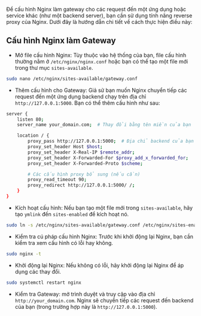 Để cấu hình Nginx làm gateway cho các request đến một ứng dụng hoặc service khác (như một backend server), bạn cần sử dụng tính năng reverse proxy của Nginx. Dưới đây là hướng dẫn chi tiết về cách thực hiện điều này:

## Cấu hình Nginx làm Gateway
- Mở file cấu hình Nginx: Tùy thuộc vào hệ thống của bạn, file cấu hình thường nằm ở `/etc/nginx/nginx.conf` hoặc bạn có thể tạo một file mới trong thư mục `sites-available`.

```bash
sudo nano /etc/nginx/sites-available/gateway.conf
```
- Thêm cấu hình cho Gateway: Giả sử bạn muốn Nginx chuyển tiếp các request đến một ứng dụng backend chạy trên địa chỉ `http://127.0.0.1:5000`. Bạn có thể thêm cấu hình như sau:

```bash
server {
    listen 80;
    server_name your_domain.com;  # Thay đổi bằng tên miền của bạn

    location / {
        proxy_pass http://127.0.0.1:5000;  # Địa chỉ backend của bạn
        proxy_set_header Host $host;
        proxy_set_header X-Real-IP $remote_addr;
        proxy_set_header X-Forwarded-For $proxy_add_x_forwarded_for;
        proxy_set_header X-Forwarded-Proto $scheme;

        # Các cấu hình proxy bổ sung (nếu cần)
        proxy_read_timeout 90;
        proxy_redirect http://127.0.0.1:5000/ /;
    }
}
```
- Kích hoạt cấu hình: Nếu bạn tạo một file mới trong `sites-available`, hãy tạo `ymlink` đến `sites-enabled` để kích hoạt nó.

```bash
sudo ln -s /etc/nginx/sites-available/gateway.conf /etc/nginx/sites-enabled/
```
- Kiểm tra cú pháp cấu hình Nginx: Trước khi khởi động lại Nginx, bạn cần kiểm tra xem cấu hình có lỗi hay không.
```bash
sudo nginx -t
```
- Khởi động lại Nginx: Nếu không có lỗi, hãy khởi động lại Nginx để áp dụng các thay đổi.
```bash
sudo systemctl restart nginx
```
- Kiểm tra Gateway: mở trình duyệt và truy cập vào địa chỉ `http://your_domain.com`. Nginx sẽ chuyển tiếp các request đến backend của bạn (trong trường hợp này là `http://127.0.0.1:5000`).
